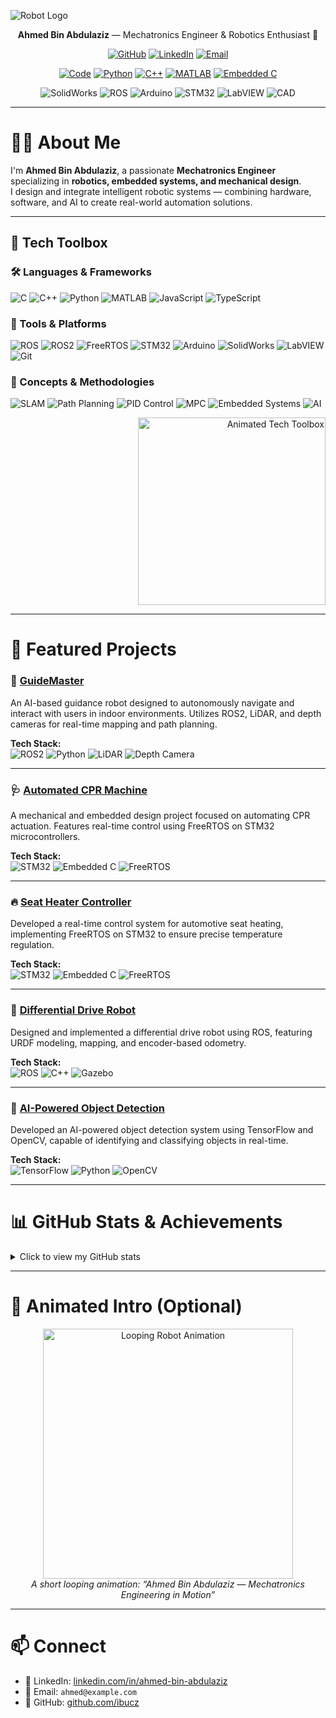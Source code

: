 <!-- Optional header image: replace the URL below with your own animated or static banner -->
<!-- ![Robot Banner](https://raw.githubusercontent.com/ibucz/ibucz/master/images/robot-banner.gif) -->

![Robot Logo](https://raw.githubusercontent.com/ibucz/ibucz/master/images/robot.svg)

<p align="center">
  <strong>Ahmed Bin Abdulaziz</strong> — Mechatronics Engineer & Robotics Enthusiast 🤖
</p>

<p align="center">
  <a href="https://github.com/ibucz" target="_blank"><img alt="GitHub" src="https://img.shields.io/badge/-@ibucz-181717?style=flat-square&logo=GitHub&logoColor=white"></a>
  <a href="https://www.linkedin.com/in/ahmed-bin-abdulaziz" target="_blank"><img alt="LinkedIn" src="https://img.shields.io/badge/-LinkedIn-0077B5?style=flat-square&logo=Linkedin&logoColor=white"></a>
  <a href="mailto:ahmed@example.com" target="_blank"><img alt="Email" src="https://img.shields.io/badge/-Email-D14836?style=flat-square&logo=Gmail&logoColor=white"></a>
</p>

<p align="center">
  <a href="https://github.com/ibucz?tab=repositories" target="_blank"><img alt="Code" src="https://img.shields.io/badge/-code-000000?style=flat-square&logo=Plex&logoColor=white"></a>
  <a href="https://github.com/ibucz?tab=repositories&language=python" target="_blank"><img alt="Python" src="https://img.shields.io/badge/-Python-3776AB?style=flat-square&logo=Python&logoColor=white"></a>
  <a href="https://github.com/ibucz?tab=repositories&language=cpp" target="_blank"><img alt="C++" src="https://img.shields.io/badge/-C%2B%2B-00599C?style=flat-square&logo=C%2B%2B&logoColor=white"></a>
  <a href="https://github.com/ibucz?tab=repositories&language=matlab" target="_blank"><img alt="MATLAB" src="https://img.shields.io/badge/-MATLAB-0076A8?style=flat-square&logo=Mathworks&logoColor=white"></a>
  <a href="https://github.com/ibucz?tab=repositories&language=c" target="_blank"><img alt="Embedded C" src="https://img.shields.io/badge/-Embedded_C-444?style=flat-square&logo=C&logoColor=white"></a>
</p>

<p align="center">
  <!-- Mechatronics / Robotics tool badges -->
  <img alt="SolidWorks" src="https://img.shields.io/badge/-SolidWorks-1C82B4?style=flat-square">
  <img alt="ROS" src="https://img.shields.io/badge/-ROS-22314F?style=flat-square">
  <img alt="Arduino" src="https://img.shields.io/badge/-Arduino-00979D?style=flat-square">
  <img alt="STM32" src="https://img.shields.io/badge/-STM32-2F5A9D?style=flat-square">
  <img alt="LabVIEW" src="https://img.shields.io/badge/-LabVIEW-FFB300?style=flat-square">
  <img alt="CAD" src="https://img.shields.io/badge/-CAD-555?style=flat-square">
</p>

---

# 👨‍🔧 About Me
I'm **Ahmed Bin Abdulaziz**, a passionate **Mechatronics Engineer** specializing in **robotics, embedded systems, and mechanical design**.  
I design and integrate intelligent robotic systems — combining hardware, software, and AI to create real-world automation solutions.

---
## 🧰 Tech Toolbox

### 🛠️ Languages & Frameworks
![C](https://img.shields.io/badge/C-00599C?style=flat-square&logo=c&logoColor=white)
![C++](https://img.shields.io/badge/C%2B%2B-00599C?style=flat-square&logo=c%2B%2B&logoColor=white)
![Python](https://img.shields.io/badge/Python-3776AB?style=flat-square&logo=python&logoColor=white)
![MATLAB](https://img.shields.io/badge/MATLAB-0076A8?style=flat-square&logo=mathworks&logoColor=white)
![JavaScript](https://img.shields.io/badge/JavaScript-F7DF1E?style=flat-square&logo=javascript&logoColor=black)
![TypeScript](https://img.shields.io/badge/TypeScript-3178C6?style=flat-square&logo=typescript&logoColor=white)

### 🧩 Tools & Platforms
![ROS](https://img.shields.io/badge/ROS-22314F?style=flat-square&logo=ros&logoColor=white)
![ROS2](https://img.shields.io/badge/ROS2-22314F?style=flat-square&logo=ros&logoColor=white)
![FreeRTOS](https://img.shields.io/badge/FreeRTOS-555?style=flat-square)
![STM32](https://img.shields.io/badge/STM32-2F5A9D?style=flat-square)
![Arduino](https://img.shields.io/badge/Arduino-00979D?style=flat-square)
![SolidWorks](https://img.shields.io/badge/SolidWorks-1C82B4?style=flat-square)
![LabVIEW](https://img.shields.io/badge/LabVIEW-FFB300?style=flat-square)
![Git](https://img.shields.io/badge/Git-F05032?style=flat-square&logo=git&logoColor=white)

### 🧠 Concepts & Methodologies
![SLAM](https://img.shields.io/badge/SLAM-555?style=flat-square)
![Path Planning](https://img.shields.io/badge/Path_Planning-555?style=flat-square)
![PID Control](https://img.shields.io/badge/PID_Control-555?style=flat-square)
![MPC](https://img.shields.io/badge/MPC-555?style=flat-square)
![Embedded Systems](https://img.shields.io/badge/Embedded_Systems-555?style=flat-square)
![AI](https://img.shields.io/badge/AI-555?style=flat-square)

<p align="right">
  <img src="https://github.com/demartini/demartini/blob/0ad67940b3274d7c5f94ca8d207e6c5c58155beb/code.gif"width="300" alt="Animated Tech Toolbox">
</p>


---

# 🚀 Featured Projects

### 🤖 [GuideMaster](https://github.com/ibucz/GuideMaster)
An AI-based guidance robot designed to autonomously navigate and interact with users in indoor environments. Utilizes ROS2, LiDAR, and depth cameras for real-time mapping and path planning.

**Tech Stack:**  
![ROS2](https://img.shields.io/badge/ROS2-22314F?style=flat-square&logo=ros&logoColor=white) 
![Python](https://img.shields.io/badge/Python-3776AB?style=flat-square&logo=python&logoColor=white) 
![LiDAR](https://img.shields.io/badge/LiDAR-555?style=flat-square) 
![Depth Camera](https://img.shields.io/badge/Depth_Camera-555?style=flat-square)

---

### 🩺 [Automated CPR Machine](https://github.com/ibucz/Automated-CPR-Machine)
A mechanical and embedded design project focused on automating CPR actuation. Features real-time control using FreeRTOS on STM32 microcontrollers.

**Tech Stack:**  
![STM32](https://img.shields.io/badge/STM32-2F5A9D?style=flat-square) 
![Embedded C](https://img.shields.io/badge/Embedded_C-444?style=flat-square&logo=c&logoColor=white) 
![FreeRTOS](https://img.shields.io/badge/FreeRTOS-555?style=flat-square)

---

### 🔥 [Seat Heater Controller](https://github.com/ibucz/Seat-Heater-FreeRTOS)
Developed a real-time control system for automotive seat heating, implementing FreeRTOS on STM32 to ensure precise temperature regulation.

**Tech Stack:**  
![STM32](https://img.shields.io/badge/STM32-2F5A9D?style=flat-square) 
![Embedded C](https://img.shields.io/badge/Embedded_C-444?style=flat-square&logo=c&logoColor=white) 
![FreeRTOS](https://img.shields.io/badge/FreeRTOS-555?style=flat-square)

---

### 🤖 [Differential Drive Robot](https://github.com/ibucz/Differential-Drive-Robot)
Designed and implemented a differential drive robot using ROS, featuring URDF modeling, mapping, and encoder-based odometry.

**Tech Stack:**  
![ROS](https://img.shields.io/badge/ROS-22314F?style=flat-square&logo=ros&logoColor=white) 
![C++](https://img.shields.io/badge/C%2B%2B-00599C?style=flat-square&logo=c%2B%2B&logoColor=white) 
![Gazebo](https://img.shields.io/badge/Gazebo-555?style=flat-square)

---

### 🧠 [AI-Powered Object Detection](https://github.com/ibucz/AI-Object-Detection)
Developed an AI-powered object detection system using TensorFlow and OpenCV, capable of identifying and classifying objects in real-time.

**Tech Stack:**  
![TensorFlow](https://img.shields.io/badge/TensorFlow-FF6F00?style=flat-square&logo=tensorflow&logoColor=white) 
![Python](https://img.shields.io/badge/Python-3776AB?style=flat-square&logo=python&logoColor=white) 
![OpenCV](https://img.shields.io/badge/OpenCV-555?style=flat-square)


---

# 📊 GitHub Stats & Achievements

<details>
<summary>Click to view my GitHub stats</summary>
<p align="center">

<table>
<tr>
<td align="center">
  <!-- GitHub Stats -->
  <img alt="Ahmed's GitHub Stats" src="https://github-readme-stats.vercel.app/api?username=ibucz&show_icons=true&count_private=true&hide_border=false&title_color=00BFFF&icon_color=FF69B4&text_color=555&bg_color=0d1117" width="300"/>
</td>
<td align="center">
  <!-- Top Languages -->
  <img alt="Top Languages" src="https://github-readme-stats.vercel.app/api/top-langs/?username=ibucz&layout=compact&hide=html&hide_border=false&title_color=00BFFF&text_color=555&bg_color=0d1117" width="300"/>
</td>
<td align="center">
  <!-- GitHub Streak -->
  <img alt="GitHub Streak" src="https://github-readme-streak-stats.herokuapp.com/?user=ibucz&theme=dark&hide_border=false" width="300"/>
</td>
</tr>
</table>

<br>

<!-- GitHub Trophy Achievements -->
<p align="center">
<img src="https://github-profile-trophy.vercel.app/?username=ibucz&theme=onedark&row=1&column=7&margin-w=15" alt="GitHub Trophies"/>
</p>

</details>


---

# 🔁 Animated Intro (Optional)
<p align="center">
  <img src="https://raw.githubusercontent.com/ibucz/ibucz/master/images/robot-loop.gif" width="400" alt="Looping Robot Animation"><br>
  <em>A short looping animation: “Ahmed Bin Abdulaziz — Mechatronics Engineering in Motion”</em>
</p>

---

# 📫 Connect
- 💼 LinkedIn: [linkedin.com/in/ahmed-bin-abdulaziz](https://www.linkedin.com/in/ahmed-bin-abdulaziz)  
- 📧 Email: `ahmed@example.com`  
- 🧠 GitHub: [github.com/ibucz](https://github.com/ibucz)

